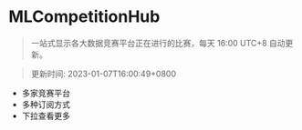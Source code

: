# MLCompetitionHub

> 一站式显示各大数据竞赛平台正在进行的比赛，每天 16:00 UTC+8 自动更新。
  
> 更新时间: 2023-01-07T16:00:49+0800 

* 多家竞赛平台
* 多种订阅方式
* 下拉查看更多